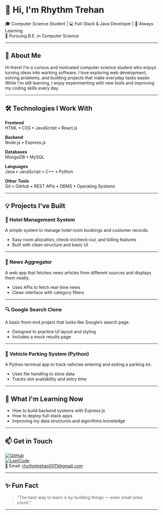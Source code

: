# 👋 Hi, I'm Rhythm Trehan

🎓 Computer Science Student | 💻 Full-Stack & Java Developer | 🌱 Always Learning  
📍 Pursuing B.E. in Computer Science

---

## 🚀 About Me

Hi there! I'm a curious and motivated computer science student who enjoys turning ideas into working software. I love exploring web development, solving problems, and building projects that make everyday tasks easier. While I'm still learning, I enjoy experimenting with new tools and improving my coding skills every day.

---

## 🛠 Technologies I Work With

**Frontend**  
HTML • CSS • JavaScript • React.js  

**Backend**  
Node.js • Express.js  

**Databases**  
MongoDB • MySQL  

**Languages**  
Java • JavaScript • C++ • Python

**Other Tools**  
Git • GitHub • REST APIs • DBMS • Operating Systems

---

## 💡 Projects I've Built

### 🏨 Hotel Management System  
A simple system to manage hotel room bookings and customer records.

- Easy room allocation, check-in/check-out, and billing features  
- Built with clean structure and basic UI  

---

### 📰 News Aggregator  
A web app that fetches news articles from different sources and displays them neatly.

- Uses APIs to fetch real-time news  
- Clean interface with category filters

---

### 🔍 Google Search Clone  
A basic front-end project that looks like Google’s search page.

- Designed to practice UI layout and styling  
- Includes a mock results page

---

### 🚗 Vehicle Parking System (Python)  
A Python terminal app to track vehicles entering and exiting a parking lot.

- Uses file handling to store data  
- Tracks slot availability and entry time

---

## 🌱 What I'm Learning Now

- How to build backend systems with Express.js  
- How to deploy full-stack apps  
- Improving my data structures and algorithms knowledge

---

## 📫 Get in Touch

[![GitHub](https://img.shields.io/badge/GitHub-181717?style=flat&logo=github&logoColor=white)](https://github.com/rhythmtrehan0011)  
[![LeetCode](https://img.shields.io/badge/LeetCode-orange?style=flat&logo=leetcode&logoColor=white)](https://leetcode.com/u/rhythmtrehan0011/)  
📧 Email: rhythmtrehan0011@gmail.com  

---

## ✨ Fun Fact

> "The best way to learn is by building things — even small ones count."

---
